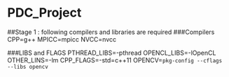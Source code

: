 # PDC_Project

##Stage 1 : following compilers and libraries are required 
###Compilers
CPP=g++
MPICC=mpicc
NVCC=nvcc

###LIBS and FLAGS
PTHREAD_LIBS=-pthread 
OPENCL_LIBS=-lOpenCL
OTHER_LINS=-lm
CPP_FLAGS=-std=c++11 
OPENCV=`pkg-config --cflags --libs opencv`
